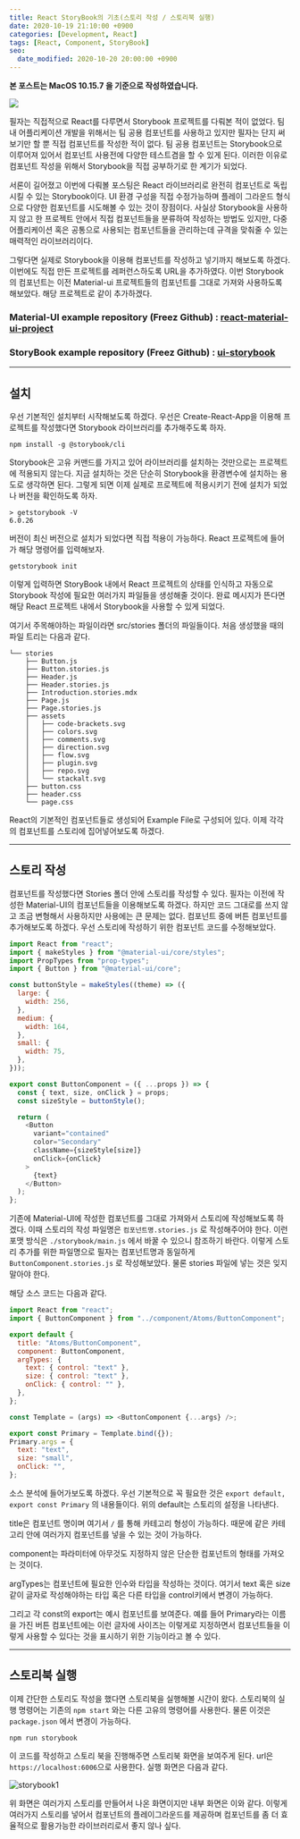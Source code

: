 ```yaml
---
title: React StoryBook의 기초(스토리 작성 / 스토리북 실행)
date: 2020-10-19 21:10:00 +0900
categories: [Development, React]
tags: [React, Component, StoryBook]
seo:
  date_modified: 2020-10-20 20:00:00 +0900
---
```


**본 포스트는 MacOS 10.15.7 을 기준으로 작성하였습니다.**

![](../../assets/img/2020_10_19_storybook/storybook0.jpg)

필자는 직접적으로 React를 다루면서 Storybook 프로젝트를 다뤄본 적이 없었다. 팀 내 어플리케이션 개발을 위해서는 팀 공용 컴포넌트를 사용하고 있지만 필자는 단지 써보기만 할 뿐 직접 컴포넌트를 작성한 적이 없다. 팀 공용 컴포넌트는 Storybook으로 이루어져 있어서 컴포넌트 사용전에 다양한 테스트겸을 할 수 있게 된다. 이러한 이유로 컴포넌트 작성을 위해서 Storybook을 직접 공부하기로 한 계기가 되었다.

서론이 길어졌고 이번에 다뤄볼 포스팅은 React 라이브러리로 완전히 컴포넌트로 독립시킬 수 있는 Storybook이다. UI 환경 구성을 직접 수정가능하며 플레이 그라운드 형식으로 다양한 컴포넌트를 시도해볼 수 있는 것이 장점이다. 사실상 Storybook을 사용하지 않고 한 프로젝트 안에서 직접 컴포넌트들을 분류하여 작성하는 방법도 있지만, 다중 어플리케이션 혹은 공통으로 사용되는 컴포넌트들을 관리하는데 규격을 맞춰줄 수 있는 매력적인 라이브러리이다.

그렇다면 실제로 Storybook을 이용해 컴포넌트를 작성하고 넣기까지 해보도록 하겠다. 이번에도 직접 만든 프로젝트를 레퍼런스하도록 URL을 추가하였다. 이번 Storybook의 컴포넌트는 이전 Material-ui 프로젝트들의 컴포넌트를 그대로 가져와 사용하도록 해보았다. 해당 프로젝트로 같이 추가하겠다.

### Material-UI example repository (Freez Github) : [react-material-ui-project](https://github.com/FREEZ2385/react-material-ui-project)

### StoryBook example repository (Freez Github) : [ui-storybook](https://github.com/FREEZ2385/ui-storybook)

---

## 설치

우선 기본적인 설치부터 시작해보도록 하겠다. 우선은 Create-React-App을 이용해 프로젝트를 작성했다면 Storybook 라이브러리를 추가해주도록 하자.

```
npm install -g @storybook/cli
```

Storybook은 고유 커맨드를 가지고 있어 라이브러리를 설치하는 것만으로는 프로젝트에 적용되지 않는다. 지금 설치하는 것은 단순히 Storybook을 환경변수에 설치하는 용도로 생각하면 된다. 그렇게 되면 이제 실제로 프로젝트에 적용시키기 전에 설치가 되었나 버전을 확인하도록 하자.

```
> getstorybook -V
6.0.26
```

버전이 최신 버전으로 설치가 되었다면 직접 적용이 가능하다. React 프로젝트에 들어가 해당 명령어를 입력해보자.

```
getstorybook init
```

이렇게 입력하면 StoryBook 내에서 React 프로젝트의 상태를 인식하고 자동으로 Storybook 작성에 필요한 여러가지 파일들을 생성해줄 것이다. 완료 메시지가 뜬다면 해당 React 프로젝트 내에서 Storybook을 사용할 수 있게 되었다.

여기서 주목해야하는 파일이라면 src/stories 폴더의 파일들이다. 처음 생성했을 때의 파일 트리는 다음과 같다.

```
└── stories
    ├── Button.js
    ├── Button.stories.js
    ├── Header.js
    ├── Header.stories.js
    ├── Introduction.stories.mdx
    ├── Page.js
    ├── Page.stories.js
    ├── assets
    │   ├── code-brackets.svg
    │   ├── colors.svg
    │   ├── comments.svg
    │   ├── direction.svg
    │   ├── flow.svg
    │   ├── plugin.svg
    │   ├── repo.svg
    │   └── stackalt.svg
    ├── button.css
    ├── header.css
    └── page.css
```

React의 기본적인 컴포넌트들로 생성되어 Example File로 구성되어 있다. 이제 각각의 컴포넌트를 스토리에 집어넣어보도록 하겠다.

---

## 스토리 작성

컴포넌트를 작성했다면 Stories 폴더 안에 스토리를 작성할 수 있다. 필자는 이전에 작성한 Material-UI의 컴포넌트들을 이용해보도록 하겠다. 하지만 코드 그대로를 쓰지 않고 조금 변형해서 사용하지만 사용에는 큰 문제는 없다. 컴포넌트 중에 버튼 컴포넌트를 추가해보도록 하겠다. 우선 스토리에 작성하기 위한 컴포넌트 코드를 수정해보았다.

```javascript
import React from "react";
import { makeStyles } from "@material-ui/core/styles";
import PropTypes from "prop-types";
import { Button } from "@material-ui/core";

const buttonStyle = makeStyles((theme) => ({
  large: {
    width: 256,
  },
  medium: {
    width: 164,
  },
  small: {
    width: 75,
  },
}));

export const ButtonComponent = ({ ...props }) => {
  const { text, size, onClick } = props;
  const sizeStyle = buttonStyle();

  return (
    <Button
      variant="contained"
      color="Secondary"
      className={sizeStyle[size]}
      onClick={onClick}
    >
      {text}
    </Button>
  );
};
```

기존에 Material-UI에 작성한 컴포넌트를 그대로 가져와서 스토리에 작성해보도록 하겠다. 이때 스토리의 작성 파일명은 `컴포넌트명.stories.js` 로 작성해주어야 한다. 이런 포맷 방식은 `./storybook/main.js` 에서 바꿀 수 있으니 참조하기 바란다. 이렇게 스토리 추가를 위한 파일명으로 필자는 컴포넌트명과 동일하게 `ButtonComponent.stories.js` 로 작성해보았다. 물론 stories 파일에 넣는 것은 잊지 말아야 한다.

해당 소스 코드는 다음과 같다.

```javascript
import React from "react";
import { ButtonComponent } from "../component/Atoms/ButtonComponent";

export default {
  title: "Atoms/ButtonComponent",
  component: ButtonComponent,
  argTypes: {
    text: { control: "text" },
    size: { control: "text" },
    onClick: { control: "" },
  },
};

const Template = (args) => <ButtonComponent {...args} />;

export const Primary = Template.bind({});
Primary.args = {
  text: "text",
  size: "small",
  onClick: "",
};
```

소스 분석에 들어가보도록 하겠다. 우선 기본적으로 꼭 필요한 것은 `export default, export const Primary` 의 내용들이다. 위의 default는 스토리의 설정을 나타낸다.

title은 컴포넌트 명이며 여기서 `/` 를 통해 카테고리 형성이 가능하다. 때문에 같은 카테고리 안에 여러가지 컴포넌트를 넣을 수 있는 것이 가능하다.

component는 파라미터에 아무것도 지정하지 않은 단순한 컴포넌트의 형태를 가져오는 것이다.

argTypes는 컴포넌트에 필요한 인수와 타입을 작성하는 것이다. 여기서 text 혹은 size 같이 글자로 작성해야하는 타입 혹은 다른 타입을 control키에서 변경이 가능하다.

그리고 각 const의 export는 예시 컴포넌트를 보여준다. 예를 들어 Primary라는 이름을 가진 버튼 컴포넌트에는 이런 글자에 사이즈는 이렇게로 지정하면서 컴포넌트들을 이렇게 사용할 수 있다는 것을 표시하기 위한 기능이라고 볼 수 있다.

---

## 스토리북 실행

이제 간단한 스토리도 작성을 했다면 스토리북을 실행해볼 시간이 왔다. 스토리북의 실행 명령어는 기존의 `npm start` 와는 다른 고유의 명령어를 사용한다. 물론 이것은 `package.json` 에서 변경이 가능하다.

```
npm run storybook
```

이 코드를 작성하고 스토리 북을 진행해주면 스토리북 화면을 보여주게 된다. url은 `https://localhost:6006`으로 사용한다. 실행 화면은 다음과 같다.

![storybook1](../../assets/img/2020_10_19_storybook/storybook1.png)

위 화면은 여러가지 스토리를 만들어서 나온 화면이지만 내부 화면은 이와 같다. 이렇게 여러가지 스토리를 넣어서 컴포넌트의 플레이그라운드를 제공하며 컴포넌트를 좀 더 효율적으로 활용가능한 라이브러리로서 좋지 않나 싶다.
